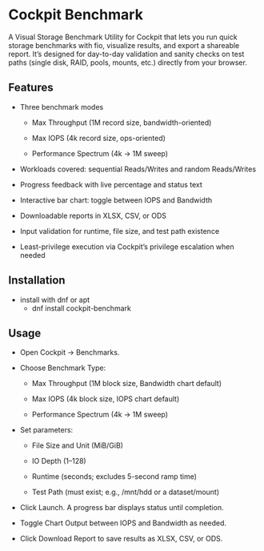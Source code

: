 # Cockpit Benchmark

A Visual Storage Benchmark Utility for Cockpit that lets you run quick storage benchmarks with fio, visualize results, and export a shareable report. It’s designed for day-to-day validation and sanity checks on test paths (single disk, RAID, pools, mounts, etc.) directly from your browser.

## Features

* Three benchmark modes

  * Max Throughput (1M record size, bandwidth-oriented)

  * Max IOPS (4k record size, ops-oriented)

  * Performance Spectrum (4k → 1M sweep)

* Workloads covered: sequential Reads/Writes and random Reads/Writes

* Progress feedback with live percentage and status text

* Interactive bar chart: toggle between IOPS and Bandwidth

* Downloadable reports in XLSX, CSV, or ODS

* Input validation for runtime, file size, and test path existence

* Least-privilege execution via Cockpit’s privilege escalation when needed

## Installation

* install with dnf or apt 
  * dnf install cockpit-benchmark


## Usage

* Open Cockpit → Benchmarks.

* Choose Benchmark Type:

  * Max Throughput (1M block size, Bandwidth chart default)

  * Max IOPS (4k block size, IOPS chart default)

  * Performance Spectrum (4k → 1M sweep)

* Set parameters:

  * File Size and Unit (MiB/GiB)

  * IO Depth (1–128)

  * Runtime (seconds; excludes 5-second ramp time)

  * Test Path (must exist; e.g., /mnt/hdd or a dataset/mount)

* Click Launch. A progress bar displays status until completion.

* Toggle Chart Output between IOPS and Bandwidth as needed.

* Click Download Report to save results as XLSX, CSV, or ODS.
